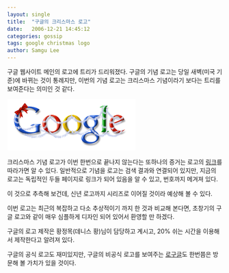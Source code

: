 ```yaml
---
layout: single
title:  "구글의 크리스마스 로고"
date:   2006-12-21 14:45:12
categories: gossip
tags: google christmas logo
author: Samgu Lee
---
```

구글 웹사이트 메인의 로고에 트리가 드리워졌다. 구글의 기념 로고는 당일 새벽(미국 기준)에 바뀌는 것이 통례지만, 이번의 기념 로고는 크리스마스 기념이라기 보다는 트리를 보여준다는 의미인 것 같다.

![구글 크리스마스 로고](/assets/google-christmas-logo.gif)

크리스마스 기념 로고가 이번 한번으로 끝나지 않는다는 또하나의 증거는 로고의 [링크](http://www.google.com/doodle12.html)를 따라가면 알 수 있다. 일반적으로 기념을 로고는 검색 결과와 연결되어 있지만, 지금의 로고는 독립적인 두들 페이지로 링크가 되어 있음을 알 수 있고, 번호까지 메겨져 있다.

이 것으로 추측해 보건데, 신년 로고까지 시리즈로 이어질 것이라 예상해 볼 수 있다.

이번 로고는 최근의 복잡하고 다소 추상적이기 까지 한 것과 비교해 본다면, 초창기의 구글 로고와 같이 매우 심플하게 디자인 되어 있어서 환영할 만 하겠다.

구글의 로고 제작은 황정목(데니스 황)님이 담당하고 계시고, 20% 쉬는 시간을 이용해서 제작한다고 알려져 있다.

구글의 공식 로고도 재미있지만, 구글의 비공식 로고를 보여주는 [로구글](http://www.logoogle.com/)도 한번쯤은 방문해 볼 가치가 있을 것이다.

